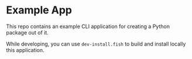# Example App
This repo contains an example CLI application for creating a Python package out of it.

While developing, you can use `dev-install.fish` to build and install locally this application.

